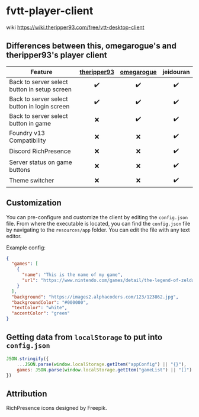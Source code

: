 # fvtt-player-client

wiki https://wiki.theripper93.com/free/vtt-desktop-client

## Differences between this, omegarogue's and theripper93's player client

| Feature                                      | [theripper93](https://github.com/theripper93/fvtt-player-client) | [omegarogue](https://github.com/OmegaRogue/fvtt-player-client) | jeidouran |
|----------------------------------------------|:----------------------------------------------------------------:|:--------------------------------------------------------------:|:---------:|
| Back to server select button in setup screen |                                ✔️                                |                               ✔️                              |    ✔️    |
| Back to server select button in login screen |                                ✔️                                |                               ✔️                              |    ✔️    |
| Back to server select button in game         |                                ❌                                |                               ✔️                              |    ✔️    |
| Foundry v13 Compatibility                    |                                ❌                                |                               ❌                              |    ✔️    |
| Discord RichPresence                         |                                ❌                                |                               ❌                              |    ✔️    |
| Server status on game buttons                |                                ❌                                |                               ❌                              |    ✔️    |
| Theme switcher                               |                                ❌                                |                               ❌                              |    ✔️    |

## Customization

You can pre-configure and customize the client by editing the `config.json` file.
From where the executable is located,
you can find the `config.json` file by navigating to the `resources/app` folder.
You can edit the file with any text editor.

Example config:

```json
{
  "games": [
    {
      "name": "This is the name of my game",
      "url": "https://www.nintendo.com/games/detail/the-legend-of-zelda-breath-of-the-wild-switch"
    }
  ],
  "background": "https://images2.alphacoders.com/123/123862.jpg",
  "backgroundColor": "#000000",
  "textColor": "white",
  "accentColor": "green"
}
```

## Getting data from `localStorage` to put into `config.json`

```js
JSON.stringify({
    ...JSON.parse(window.localStorage.getItem("appConfig") || "{}"),
    games: JSON.parse(window.localStorage.getItem("gameList") || "[]")
})
```

## Attribution

RichPresence icons designed by Freepik.